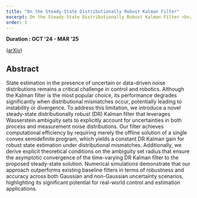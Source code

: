 ```yaml
---
title: "On the Steady-State Distributionally Robust Kalman Filter"
excerpt: On the Steady-State Distributionally Robust Kalman Filter <br/> IEEE CDC 2025  <br/><img src='/images/portfolio_img/violin_lqr.jpeg' width='500'>
order: 1
---
```


**Duration : OCT '24 - MAR '25**

([arXiv](https://arxiv.org/abs/2503.23742))


## Abstract

State estimation in the presence of uncertain or data-driven noise distributions remains a critical challenge in control and robotics. Although the Kalman filter is the most popular choice, its performance degrades significantly when distributional mismatches occur, potentially leading to instability or divergence. To address this limitation, we introduce a novel steady-state distributionally robust (DR) Kalman filter that leverages Wasserstein ambiguity sets to explicitly account for uncertainties in both process and measurement noise distributions. Our filter achieves computational efficiency by requiring merely the offline solution of a single convex semidefinite program, which yields a constant DR Kalman gain for robust state estimation under distributional mismatches. Additionally, we derive explicit theoretical conditions on the ambiguity set radius that ensure the asymptotic convergence of the time-varying DR Kalman filter to the proposed steady-state solution. Numerical simulations demonstrate that our approach outperforms existing baseline filters in terms of robustness and accuracy across both Gaussian and non-Gaussian uncertainty scenarios, highlighting its significant potential for real-world control and estimation applications.